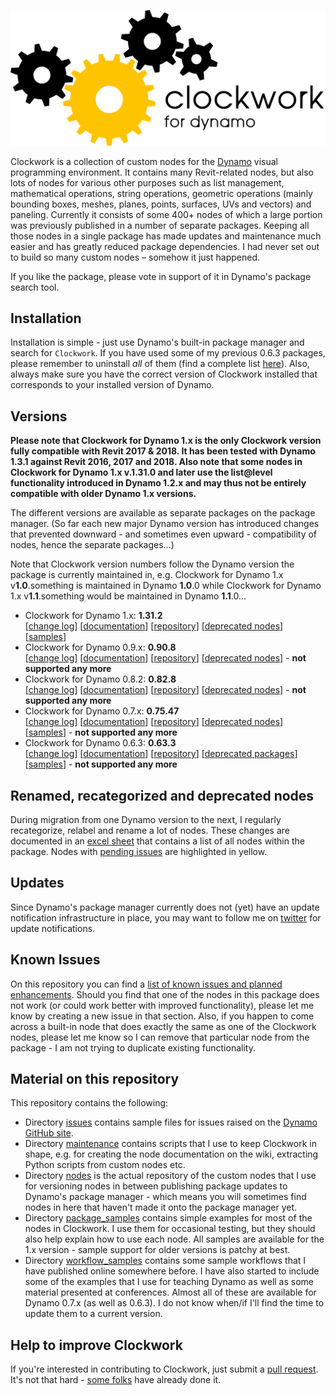 ﻿![Image](clockwork-logo.png)

Clockwork is a collection of custom nodes for the [Dynamo](http://www.dynamobim.org) visual programming environment. It contains many Revit-related nodes, but also lots of nodes for various other purposes such as list management, mathematical operations, string operations, geometric operations (mainly bounding boxes, meshes, planes, points, surfaces, UVs and vectors) and paneling. Currently it consists of some 400+ nodes of which a large portion was previously published in a number of separate packages. Keeping all those nodes in a single package has made updates and maintenance much easier and has greatly reduced package dependencies. I had never set out to build so many custom nodes – somehow it just happened.

If you like the package, please vote in support of it in Dynamo's package search tool. 

## Installation
Installation is simple - just use Dynamo's built-in package manager and search for ```Clockwork```. If you have used some of my previous 0.6.3 packages, please remember to uninstall *all* of them (find a complete list [here](https://github.com/andydandy74/ClockworkForDynamo/wiki/Deprecated-Nodes-&-Packages#pre-clockwork-packages)). Also, always make sure you have the correct version of Clockwork installed that corresponds to your installed version of Dynamo.

## Versions
**Please note that Clockwork for Dynamo 1.x is the only Clockwork version fully compatible with Revit 2017 & 2018. It has been tested with Dynamo 1.3.1 against Revit 2016, 2017 and 2018.
Also note that some nodes in Clockwork for Dynamo 1.x v.1.31.0 and later use the list@level functionality introduced in Dynamo 1.2.x and may thus not be entirely compatible with older Dynamo 1.x versions.**

The different versions are available as separate packages on the package manager. (So far each new major Dynamo version has introduced changes that prevented downward - and sometimes even upward - compatibility of nodes, hence the separate packages...)

Note that Clockwork version numbers follow the Dynamo version the package is currently maintained in, e.g. Clockwork for Dynamo 1.x v**1.0**.something is maintained in Dynamo **1.0**.0 while Clockwork for Dynamo 1.x v**1.1**.something would be maintained in Dynamo **1.1**.0...
- Clockwork for Dynamo 1.x: **1.31.2**<br>[[change log](https://github.com/andydandy74/ClockworkForDynamo/wiki/Version-History#clockwork-for-dynamo-1x)] [[documentation](https://github.com/andydandy74/ClockworkForDynamo/wiki/1.x-Node-Documentation)] [[repository](https://github.com/andydandy74/ClockworkForDynamo/tree/master/nodes/1.x)] [[deprecated nodes](https://github.com/andydandy74/ClockworkForDynamo/wiki/Deprecated-Nodes-&-Packages#clockwork-for-dynamo-1x)] [[samples](https://github.com/andydandy74/ClockworkForDynamo/tree/master/package_samples/1.x)]
- Clockwork for Dynamo 0.9.x: **0.90.8**<br>[[change log](https://github.com/andydandy74/ClockworkForDynamo/wiki/Version-History#clockwork-for-dynamo-09x)] [[documentation](https://github.com/andydandy74/ClockworkForDynamo/wiki/0.9.x-Node-Documentation)] [[repository](https://github.com/andydandy74/ClockworkForDynamo/tree/master/nodes/0.9.x)] [[deprecated nodes](https://github.com/andydandy74/ClockworkForDynamo/wiki/Deprecated-Nodes-&-Packages#clockwork-for-dynamo-09x)] - **not supported any more**
- Clockwork for Dynamo 0.8.2: **0.82.8**<br>[[change log](https://github.com/andydandy74/ClockworkForDynamo/wiki/Version-History#clockwork-for-dynamo-082)] [[documentation](https://github.com/andydandy74/ClockworkForDynamo/wiki/0.8.x-Node-Documentation)] [[repository](https://github.com/andydandy74/ClockworkForDynamo/tree/master/nodes/0.8.x)] [[deprecated nodes](https://github.com/andydandy74/ClockworkForDynamo/wiki/Deprecated-Nodes-&-Packages#clockwork-for-dynamo-082)] - **not supported any more**
- Clockwork for Dynamo 0.7.x: **0.75.47**<br>[[change log](https://github.com/andydandy74/ClockworkForDynamo/wiki/Version-History#clockwork-for-dynamo-07x)] [[documentation](https://github.com/andydandy74/ClockworkForDynamo/wiki/0.7.x-Node-Documentation)] [[repository](https://github.com/andydandy74/ClockworkForDynamo/tree/master/nodes/0.7.x)] [[deprecated nodes](https://github.com/andydandy74/ClockworkForDynamo/wiki/Deprecated-Nodes-&-Packages#clockwork-for-dynamo-07x)] [[samples](https://github.com/andydandy74/ClockworkForDynamo/tree/master/package_samples/0.7.x)] - **not supported any more**
- Clockwork for Dynamo 0.6.3: **0.63.3**<br>[[change log](https://github.com/andydandy74/ClockworkForDynamo/wiki/Version-History#clockwork-for-dynamo-063)] [[documentation](https://github.com/andydandy74/ClockworkForDynamo/wiki/0.6.3-Node-Documentation)] [[repository](https://github.com/andydandy74/ClockworkForDynamo/tree/master/nodes/0.6.3)] [[deprecated packages](https://github.com/andydandy74/ClockworkForDynamo/wiki/Deprecated-Nodes-&-Packages#pre-clockwork-packages)] [[samples](https://github.com/andydandy74/ClockworkForDynamo/tree/master/package_samples/0.6.3)] - **not supported any more**

## Renamed, recategorized and deprecated nodes
During migration from one Dynamo version to the next, I regularly recategorize, relabel and rename a lot of nodes. These changes are documented in an [excel sheet](https://github.com/andydandy74/ClockworkForDynamo/raw/master/NodeList.xls) that contains a list of all nodes within the package. Nodes with [pending issues](https://github.com/andydandy74/ClockworkForDynamo/issues) are highlighted in yellow.

## Updates
Since Dynamo's package manager currently does not (yet) have an update notification infrastructure in place, you may want to follow me on [twitter](https://twitter.com/a_dieckmann) for update notifications.

## Known Issues
On this repository you can find a [list of known issues and planned enhancements](https://github.com/andydandy74/ClockworkForDynamo/issues). Should you find that one of the nodes in this package does not work (or could work better with improved functionality), please let me know by creating a new issue in that section. Also, if you happen to come across a built-in node that does exactly the same as one of the Clockwork nodes, please let me know so I can remove that particular node from the package - I am not trying to duplicate existing functionality.

## Material on this repository

This repository contains the following:
- Directory [issues](issues) contains sample files for issues raised on the [Dynamo GitHub site](https://github.com/DynamoDS/Dynamo).
- Directory [maintenance](maintenance) contains scripts that I use to keep Clockwork in shape, e.g. for creating the node documentation on the wiki, extracting Python scripts from custom nodes etc.
- Directory [nodes](nodes) is the actual repository of the custom nodes that I use for versioning nodes in between publishing package updates to Dynamo's package manager - which means you will sometimes find nodes in here that haven't made it onto the package manager yet.
- Directory [package_samples](package_samples) contains simple examples for most of the nodes in Clockwork. I use them for occasional testing, but they should also help explain how to use each node. All samples are available for the 1.x version - sample support for older versions is patchy at best.
- Directory [workflow_samples](workflow_samples) contains some sample workflows that I have published online somewhere before. I have also started to include some of the examples that I use for teaching Dynamo as well as some material presented at conferences. Almost all of these are available for Dynamo 0.7.x (as well as 0.6.3). I do not know when/if I'll find the time to update them to a current version.

## Help to improve Clockwork
If you're interested in contributing to Clockwork, just submit a [pull request](https://github.com/andydandy74/ClockworkForDynamo/pulls). It's not that hard - [some folks](https://github.com/andydandy74/ClockworkForDynamo/graphs/contributors) have already done it. 
